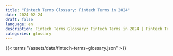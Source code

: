 ```yaml
---
title: "Fintech Terms Glossary: Fintech Terms in 2024"  
date: 2024-02-24
draft: false
language: en
description: Fintech Terms Glossary: Fintech Terms in 2024 | Fintech Terms Glossary
categories: glossary
---
```


{{< terms "/assets/data/fintech-terms-glossary.json" >}}